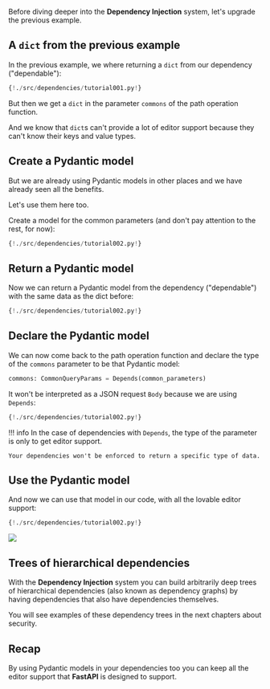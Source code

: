 Before diving deeper into the **Dependency Injection** system, let's upgrade the previous example.

## A `dict` from the previous example

In the previous example, we where returning a `dict` from our dependency ("dependable"):

```Python hl_lines="7"
{!./src/dependencies/tutorial001.py!}
```

But then we get a `dict` in the parameter `commons` of the path operation function.

And we know that `dict`s can't provide a lot of editor support because they can't know their keys and value types.

## Create a Pydantic model

But we are already using Pydantic models in other places and we have already seen all the benefits.

Let's use them here too.

Create a model for the common parameters (and don't pay attention to the rest, for now):

```Python hl_lines="11 12 13 14"
{!./src/dependencies/tutorial002.py!}
```

## Return a Pydantic model

Now we can return a Pydantic model from the dependency ("dependable") with the same data as the dict before:

```Python hl_lines="18"
{!./src/dependencies/tutorial002.py!}
```

## Declare the Pydantic model

We can now come back to the path operation function and declare the type of the `commons` parameter to be that Pydantic model:

```Python
commons: CommonQueryParams = Depends(common_parameters)
```

It won't be interpreted as a JSON request `Body` because we are using `Depends`:

```Python hl_lines="22"
{!./src/dependencies/tutorial002.py!}
```

!!! info
    In the case of dependencies with `Depends`, the type of the parameter is only to get editor support.

    Your dependencies won't be enforced to return a specific type of data.

## Use the Pydantic model

And now we can use that model in our code, with all the lovable editor support:

```Python hl_lines="24 25 26"
{!./src/dependencies/tutorial002.py!}
```

<img src="/img/tutorial/dependencies/image02.png">

## Trees of hierarchical dependencies

With the **Dependency Injection** system you can build arbitrarily deep trees of hierarchical dependencies (also known as dependency graphs) by having dependencies that also have dependencies themselves.

You will see examples of these dependency trees in the next chapters about security.

## Recap

By using Pydantic models in your dependencies too you can keep all the editor support that **FastAPI** is designed to support.